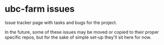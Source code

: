 # ubc-farm issues

Issue tracker page with tasks and bugs for the project.

In the future, some of these issues may be moved or copied to their
proper specific repos, but for the sake of simple set-up they'll sit
here for now.
